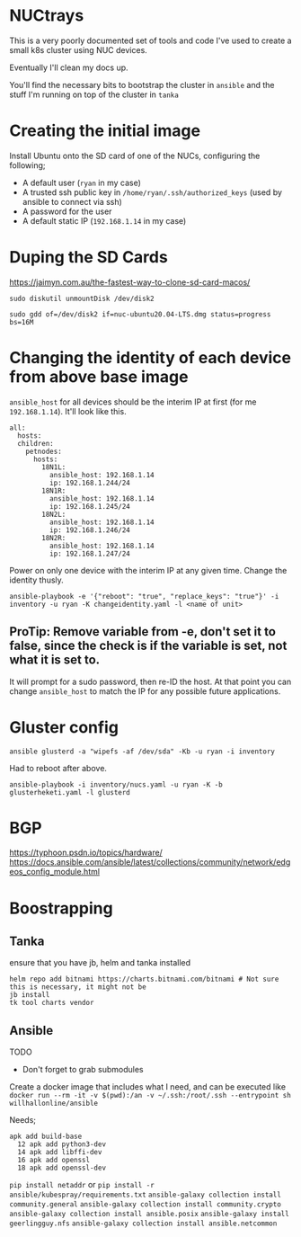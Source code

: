 # NUCtrays
This is a very poorly documented set of tools and code I've used to create a small k8s cluster using NUC devices.

Eventually I'll clean my docs up.

You'll find the necessary bits to bootstrap the cluster in `ansible` and the stuff I'm running on top of the cluster in `tanka`

# Creating the initial image

Install Ubuntu onto the SD card of one of the NUCs, configuring the following;

* A default user (`ryan` in my case)
* A trusted ssh public key in `/home/ryan/.ssh/authorized_keys` (used by ansible to connect via ssh)
* A password for the user
* A default static IP (`192.168.1.14` in my case)

# Duping the SD Cards

https://jaimyn.com.au/the-fastest-way-to-clone-sd-card-macos/

`sudo diskutil unmountDisk /dev/disk2`

`sudo gdd of=/dev/disk2 if=nuc-ubuntu20.04-LTS.dmg status=progress bs=16M`

# Changing the identity of each device from above base image

`ansible_host` for all devices should be the interim IP at first (for me `192.168.1.14`). It'll look like this.

```
all:
  hosts:
  children:
    petnodes:
      hosts:
        18N1L:
          ansible_host: 192.168.1.14
          ip: 192.168.1.244/24
        18N1R:
          ansible_host: 192.168.1.14
          ip: 192.168.1.245/24
        18N2L:
          ansible_host: 192.168.1.14
          ip: 192.168.1.246/24
        18N2R:
          ansible_host: 192.168.1.14
          ip: 192.168.1.247/24
```

Power on only one device with the interim IP at any given time. Change the identity thusly.

`ansible-playbook -e '{"reboot": "true", "replace_keys": "true"}' -i inventory -u ryan -K changeidentity.yaml -l <name of unit>`

## ProTip: Remove variable from -e, don't set it to false, since the check is if the variable is set, not what it is set to.

It will prompt for a sudo password, then re-ID the host. At that point you can change `ansible_host` to match the IP for any possible future applications.

# Gluster config

`ansible glusterd -a "wipefs -af /dev/sda" -Kb -u ryan -i inventory`

Had to reboot after above.

`ansible-playbook -i inventory/nucs.yaml -u ryan -K -b glusterheketi.yaml -l glusterd`

# BGP

https://typhoon.psdn.io/topics/hardware/
https://docs.ansible.com/ansible/latest/collections/community/network/edgeos_config_module.html

# Boostrapping

## Tanka
ensure that you have jb, helm and tanka installed

```
helm repo add bitnami https://charts.bitnami.com/bitnami # Not sure this is necessary, it might not be
jb install
tk tool charts vendor
```

## Ansible
TODO

* Don't forget to grab submodules

Create a docker image that includes what I need, and can be executed like `docker run --rm -it -v $(pwd):/an -v ~/.ssh:/root/.ssh --entrypoint sh willhallonline/ansible`

Needs;
```
apk add build-base
  12 apk add python3-dev
  14 apk add libffi-dev
  16 apk add openssl
  18 apk add openssl-dev
```
`pip install netaddr` or `pip install -r ansible/kubespray/requirements.txt`
`ansible-galaxy collection install community.general`
`ansible-galaxy collection install community.crypto`
`ansible-galaxy collection install ansible.posix`
`ansible-galaxy install geerlingguy.nfs`
`ansible-galaxy collection install ansible.netcommon`

